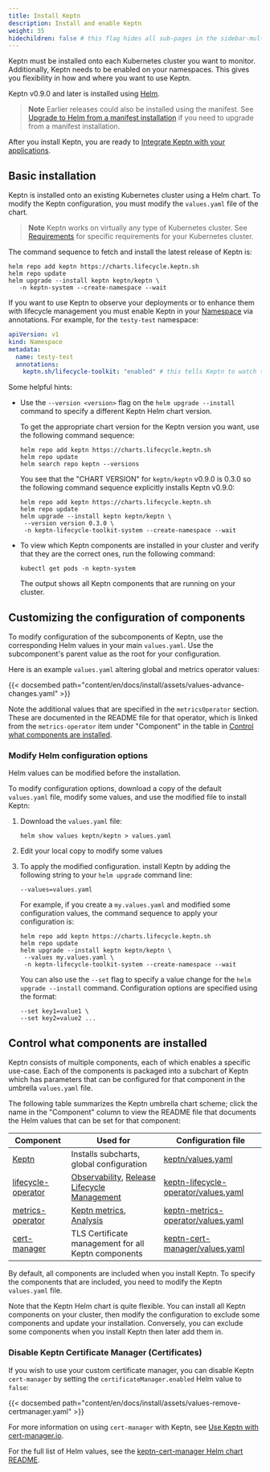 ```yaml
---
title: Install Keptn
description: Install and enable Keptn
weight: 35
hidechildren: false # this flag hides all sub-pages in the sidebar-multicard.html
---
```


Keptn must be installed onto each Kubernetes cluster you want to monitor.
Additionally, Keptn needs to be enabled on your namespaces.
This gives you flexibility in how and where you want to use Keptn.

Keptn v0.9.0 and later is installed using [Helm](https://helm.sh/).

> **Note** Earlier releases could also be installed using the manifest.
> See
[Upgrade to Helm from a manifest installation](upgrade.md/#upgrade-to-helm-from-a-manifest-installation)
> if you need to upgrade from a manifest installation.

After you install Keptn, you are ready to
[Integrate Keptn with your applications](../implementing/integrate.md).

## Basic installation

Keptn is installed onto an existing Kubernetes cluster
using a Helm chart.
To modify the Keptn configuration,
you must modify the `values.yaml` file of the chart.

> **Note** Keptn works on virtually any type of Kubernetes cluster.
  See
  [Requirements](reqs.md)
  for specific requirements for your Kubernetes cluster.
>

The command sequence to fetch and install the latest release of Keptn is:

```shell
helm repo add keptn https://charts.lifecycle.keptn.sh
helm repo update
helm upgrade --install keptn keptn/keptn \
   -n keptn-system --create-namespace --wait
```

If you want to use Keptn to observe your deployments
or to enhance them with lifecycle management
you must enable Keptn in your
[Namespace](https://kubernetes.io/docs/concepts/overview/working-with-objects/namespaces/)
via annotations.
For example, for the `testy-test` namespace:

```yaml
apiVersion: v1
kind: Namespace
metadata:
  name: testy-test
  annotations:
    keptn.sh/lifecycle-toolkit: "enabled" # this tells Keptn to watch the namespace
```

Some helpful hints:

* Use the `--version <version>` flag on the
  `helm upgrade --install` command to specify a different Keptn Helm chart version.

  To get the appropriate chart version for the Keptn version you want,
  use the following command sequence:

  ```shell
  helm repo add keptn https://charts.lifecycle.keptn.sh
  helm repo update
  helm search repo keptn --versions
  ```
  
  You see that the "CHART VERSION" for `keptn/keptn` v0.9.0 is 0.3.0
  so the following command sequence explicitly installs Keptn v0.9.0:

  ```shell
  helm repo add keptn https://charts.lifecycle.keptn.sh
  helm repo update
  helm upgrade --install keptn keptn/keptn \
   --version version 0.3.0 \
   -n keptn-lifecycle-toolkit-system --create-namespace --wait
  ```

* To view which Keptn components are installed in your cluster
  and verify that they are the correct ones,
  run the following command:

  ```shell
  kubectl get pods -n keptn-system
  ```

  The output shows all Keptn components that are running on your cluster.

## Customizing the configuration of components

To modify configuration of the subcomponents of Keptn,
use the corresponding Helm values in your main `values.yaml`.
Use the subcomponent's parent value as the root for your configuration.

Here is an example `values.yaml` altering global and metrics operator values:

{{< docsembed path="content/en/docs/install/assets/values-advance-changes.yaml" >}}

Note the additional values that are specified
in the `metricsOperator` section.
These are documented in the README file for that operator,
which is linked from the `metrics-operator` item under "Component"
in the table in
[Control what components are installed](install/#control-what-components-are-installed).

### Modify Helm configuration options

Helm values can be modified before the installation.

To modify configuration options, download a copy of the
default `values.yaml` file,
modify some values, and use the modified file to install Keptn:

1. Download the `values.yaml` file:

   ```shell
   helm show values keptn/keptn > values.yaml
   ```

1. Edit your local copy to modify some values

1. To apply the modified configuration.
   install Keptn by adding the following string
   to your `helm upgrade` command line:

   ```shell
   --values=values.yaml
   ```

   For example, if you create a `my.values.yaml`
   and modified some configuration values,
   the command sequence to apply your configuration is:

   ```shell
   helm repo add keptn https://charts.lifecycle.keptn.sh
   helm repo update
   helm upgrade --install keptn keptn/keptn \
    --values my.values.yaml \
    -n keptn-lifecycle-toolkit-system --create-namespace --wait
   ```

   You can also use the `--set` flag
   to specify a value change for the `helm upgrade --install` command.
   Configuration options are specified using the format:

   ```shell
   --set key1=value1 \
   --set key2=value2 ...
   ```

## Control what components are installed

Keptn consists of multiple components,
each of which enables a specific use-case.
Each of the components is packaged into a subchart of Keptn
which has parameters that can be configured for that component
in the umbrella `values.yaml` file.

The following table summarizes the Keptn umbrella chart scheme;
click the name in the "Component" column
to view the README file that documents the Helm values
that can be set for that component:

| Component                                                                                                                  | Used for                                                                                                                  | Configuration file |
|----------------------------------------------------------------------------------------------------------------------------|---------------------------------------------------------------------------------------------------------------------------| --------------------|
| [Keptn](https://github.com/keptn/lifecycle-toolkit-charts/blob/main/charts/keptn/README.md)                           | Installs subcharts, global configuration                                                                                  | [keptn/values.yaml](https://github.com/keptn/lifecycle-toolkit-charts/blob/main/charts/keptn/values.yaml) |
| [lifecycle-operator](https://github.com/keptn/lifecycle-toolkit-charts/blob/main/charts/keptn-lifecycle-operator/README.md) | [Observability](../implementing/otel.md), [Release Lifecycle Management](../intro/_index.md#release-lifecycle-management) | [keptn-lifecycle-operator/values.yaml](https://github.com/keptn/lifecycle-toolkit-charts/blob/main/charts/keptn-lifecycle-operator/values.yaml) |
| [metrics-operator](https://github.com/keptn/lifecycle-toolkit-charts/blob/main/charts/keptn-metrics-operator/README.md)    | [Keptn metrics](../implementing/evaluatemetrics.md), [Analysis](../implementing/slo.md)                                   | [keptn-metrics-operator/values.yaml](https://github.com/keptn/lifecycle-toolkit-charts/blob/main/charts/keptn-metrics-operator/values.yaml) |
| [cert-manager](https://github.com/keptn/lifecycle-toolkit-charts/blob/main/charts/keptn-cert-manager/README.md)            | TLS Certificate management for all Keptn components                                                                       | [keptn-cert-manager/values.yaml](https://github.com/keptn/lifecycle-toolkit-charts/blob/main/charts/keptn-cert-manager/values.yaml) |

By default, all components are included when you install Keptn.
To specify the components that are included,
you need to modify the Keptn `values.yaml` file.

Note that the Keptn Helm chart is quite flexible.
You can install all Keptn components on your cluster,
then modify the configuration to exclude some components
and update your installation.
Conversely, you can exclude some components when you install Keptn
then later add them in.

### Disable Keptn Certificate Manager (Certificates)

If you wish to use your custom certificate manager,
you can disable Keptn `cert-manager` by setting the
`certificateManager.enabled` Helm value to `false`:

{{< docsembed path="content/en/docs/install/assets/values-remove-certmanager.yaml" >}}

For more information on using `cert-manager` with Keptn, see
[Use Keptn with cert-manager.io](../operate/cert-manager.md).

For the full list of Helm values, see the
[keptn-cert-manager Helm chart README](https://github.com/keptn/lifecycle-toolkit-charts/blob/main/charts/keptn-cert-manager/README.md).
